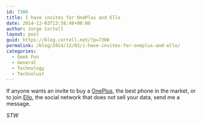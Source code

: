 ```yaml
---
id: 7306
title: I have invites for OnePlus and Ello
date: 2014-12-03T13:58:48+00:00
author: Jorge Cortell
layout: post
guid: https://blog.cortell.net/?p=7306
permalink: /blog/2014/12/03/i-have-invites-for-oneplus-and-ello/
categories:
  - Geek Fun
  - General
  - Technology
  - Technolust
---
```

If anyone wants an invite to buy a <a title="https://oneplus.net" href="https://oneplus.net" target="_blank">OnePlus</a>, the best phone in the market, or to join <a title="https://ello.co" href="https://ello.co" target="_blank">Ello</a>, the social network that does not sell your data, send me a message.

_STW_